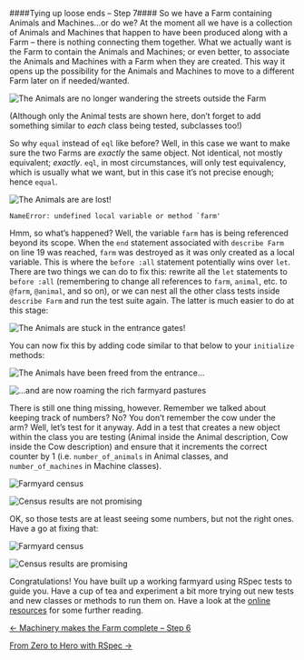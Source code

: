 ####Tying up loose ends – Step 7####
So we have a Farm containing Animals and Machines…or do we? At the moment all we have is a collection of Animals and Machines that happen to have been produced along with a Farm – there is nothing connecting them together. What we actually want is the Farm to contain the Animals and Machines; or even better, to associate the Animals and Machines with a Farm when they are created. This way it opens up the possibility for the Animals and Machines to move to a different Farm later on if needed/wanted.

![The Animals are no longer wandering the streets outside the Farm](../screenies/farm/farm-linkage-rspec.png "The Animals are no longer wandering the streets outside the Farm")

(Although only the Animal tests are shown here, don’t forget to add something similar to _each_ class being tested, subclasses too!)

So why `equal` instead of `eql` like before? Well, in this case we want to make sure the two Farms are _exactly_ the same object. Not identical, not mostly equivalent; _exactly_. `eql`, in most circumstances, will only test equivalency, which is usually what we want, but in this case it’s not precise enough; hence `equal`.

![The Animals are are lost!](../screenies/farm/farm-linkage-1-failed.png "The Animals are are lost!")

```
NameError: undefined local variable or method `farm'
```

Hmm, so what’s happened? Well, the variable `farm` has is being referenced beyond its scope. When the `end` statement associated with `describe Farm` on line 19 was reached, `farm` was destroyed as it was only created as a local variable. This is where the `before :all` statement potentially wins over `let`. There are two things we can do to fix this: rewrite all the `let` statements to `before :all` (remembering to change all references to `farm`, `animal`, etc. to `@farm`, `@animal`, and so on), or we can nest all the other class tests inside `describe Farm` and run the test suite again. The latter is much easier to do at this stage:

![The Animals are stuck in the entrance gates!](../screenies/farm/farm-linkage-2-failed.png "The Animals are stuck in the entrance gates!")

You can now fix this by adding code similar to that below to your `initialize` methods:

![The Animals have been freed from the entrance…](../screenies/farm/farm-linkage-ruby.png "The Animals have been freed from the entrance…")

![…and are now roaming the rich farmyard pastures](../screenies/farm/farm-linkage-passed.png "…and are now roaming the rich farmyard pastures")

There is still one thing missing, however. Remember we talked about keeping track of numbers? No? You don’t remember the cow under the arm? Well, let’s test for it anyway. Add in a test that creates a new object within the class you are testing (Animal inside the Animal description, Cow inside the Cow description) and ensure that it increments the correct counter by 1 (i.e. `number_of_animals` in Animal classes, and `number_of_machines` in Machine classes).

![Farmyard census](../screenies/farm/farmyard-census-rspec.png "Farmyard census")

![Census results are not promising](../screenies/farm/farmyard-census-failed.png "Census results are not promising")

OK, so those tests are at least seeing some numbers, but not the right ones. Have a go at fixing that:

![Farmyard census](../screenies/farm/farmyard-census-ruby.png "Farmyard census")

![Census results are promising](../screenies/farm/farmyard-census-passed.png "Census results are promising")

Congratulations! You have built up a working farmyard using RSpec tests to guide you. Have a cup of tea and experiment a bit more trying out new tests and new classes or methods to run them on. Have a look at the [online resources](../online_resources.md) for some further reading.

[← Machinery makes the Farm complete – Step 6](./writing_tests_step6.md)

[From Zero to Hero with RSpec →](../README.md)
